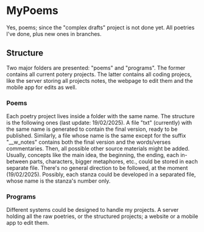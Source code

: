 # MyPoems
Yes, poems; since the "complex drafts" project is not done yet. All poetries I've done, plus new ones in branches.

## Structure
Two major folders are presented: "poems" and "programs".
The former contains all current potery projects.
The latter contains all coding projecs, like the server storing all projects notes, the webpage to edit them and the mobile app for edits as well.

### Poems
Each poetry project lives inside a folder with the same name.
The structure is the following ones (last update: 19/02/2025).
A file "txt" (currently) with the same name is generated to contain the final version, ready to be published.
Similarly, a file whose name is the same except for the suffix "__w_notes" contains both the final version and the words/verses commentaries.
Then, all possible other source materials might be added. Usually, concepts like the main idea, the beginning, the ending, each in-between parts, characters, bigger metaphores, etc., could be stored in each separate file. There's no general direction to be followed, at the moment (19/02/2025). Possibly, each stanza could be developed in a separated file, whose name is the stanza's number only.

### Programs

Different systems could be designed to handle my projects.
A server holding all the raw poetries, or the structured projects; a website or a mobile app to edit them.